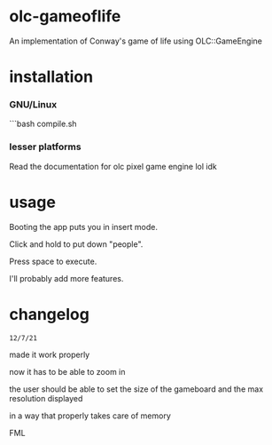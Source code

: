 # olc-gameoflife
An implementation of Conway's game of life using OLC::GameEngine

# installation
<h3> GNU/Linux </h3>
```bash compile.sh

<h3>lesser platforms</h3>
Read the documentation for olc pixel game engine lol idk

# usage

Booting the app puts you in insert mode. 

Click and hold to put down "people". 

Press space to execute.

I'll probably add more features.

# changelog

```12/7/21```

made it work properly

now it has to be able to zoom in

the user should be able to set the size of the gameboard and the max resolution displayed

in a way that properly takes care of memory

FML

